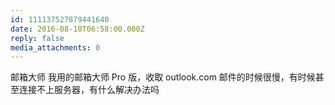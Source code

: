 ```yaml
---
id: 111137527879441640
date: 2016-08-10T06:58:00.000Z
reply: false
media_attachments: 0
---
```


邮箱大师 我用的邮箱大师 Pro 版，收取 outlook.com 邮件的时候很慢，有时候甚至连接不上服务器，有什么解决办法吗 ​​​​


